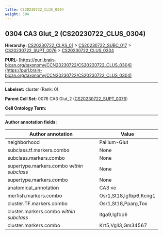 ```yaml
---
title: CS20230722_CLUS_0304
weight: 304
---
```

## 0304 CA3 Glut_2 (CS20230722_CLUS_0304)
<b>Hierarchy: </b>
[CS20230722_CLAS_01](../CS20230722_CLAS_01) >
[CS20230722_SUBC_017](../CS20230722_SUBC_017) >
[CS20230722_SUPT_0076](../CS20230722_SUPT_0076) >
[CS20230722_CLUS_0304](../CS20230722_CLUS_0304)

**PURL:** [https://purl.brain-bican.org/taxonomy/CCN20230722/CS20230722_CLUS_0304](https://purl.brain-bican.org/taxonomy/CCN20230722/CS20230722_CLUS_0304)

---


**Labelset:** cluster (Rank: 0)

**Parent Cell Set:** 0076 CA3 Glut_2 ([CS20230722_SUPT_0076](../CS20230722_SUPT_0076))



**Cell Ontology Term:** 

[MARKER GENES.]: #


---

[TRANSFERRED ANNOTATIONS.]: #


[AUTHOR ANNOTATION FIELDS.]: #


**Author annotation fields:**

| Author annotation | Value |
|-------------------|-------|
|neighborhood|Pallium-Glut|
|subclass.tf.markers.combo|None|
|subclass.markers.combo|None|
|supertype.markers.combo _within subclass_|None|
|supertype.markers.combo|None|
|anatomical_annotation|CA3 ve|
|merfish.markers.combo|Osr1,St18,Igfbp6,Kcng1|
|cluster.TF.markers.combo|Osr1,St18,Pparg,Tox|
|cluster.markers.combo _within subclass_|Itga9,Igfbp6|
|cluster.markers.combo|Krt5,Vgll3,Gm34567|
